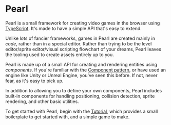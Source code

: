 #  Pearl

Pearl is a small framework for creating video games in the browser using [TypeScript](https://www.typescriptlang.org/). It's made to have a simple API that's easy to extend.

Unlike lots of fancier frameworks, games in Pearl are created mainly in  _code_, rather than in a special editor. Rather than trying to be the level editor/sprite editor/visual scripting flowchart of your dreams, Pearl leaves the tooling used to create assets entirely up to you.

Pearl is made up of a small API for creating and rendering entities using _components_. If you're familiar with the [Component pattern](http://gameprogrammingpatterns.com/component.html), or have used an engine like Unity or Unreal Engine, you've seen  this before. If not, never fear, as it's easy to pick up.

In addition to allowing you to define your own components, Pearl includes built-in components for handling positioning, collision detection, sprite rendering, and other basic utilities.

To get started with Pearl, begin with the [Tutorial](tutorial.md), which provides a small boilerplate to get started with, and a simple game to make.